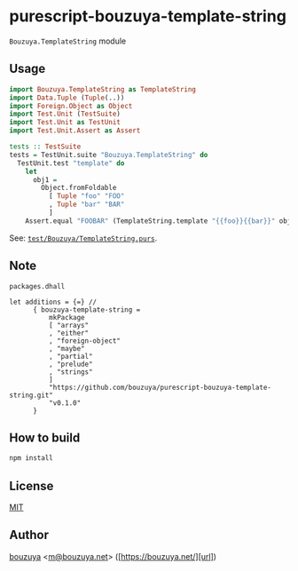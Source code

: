 # purescript-bouzuya-template-string

`Bouzuya.TemplateString` module

## Usage

```purescript
import Bouzuya.TemplateString as TemplateString
import Data.Tuple (Tuple(..))
import Foreign.Object as Object
import Test.Unit (TestSuite)
import Test.Unit as TestUnit
import Test.Unit.Assert as Assert

tests :: TestSuite
tests = TestUnit.suite "Bouzuya.TemplateString" do
  TestUnit.test "template" do
    let
      obj1 =
        Object.fromFoldable
          [ Tuple "foo" "FOO"
          , Tuple "bar" "BAR"
          ]
    Assert.equal "FOOBAR" (TemplateString.template "{{foo}}{{bar}}" obj1)
```

See: [`test/Bouzuya/TemplateString.purs`](test/Bouzuya/TemplateString.purs).

## Note

`packages.dhall`

```dhall
let additions = {=} //
      { bouzuya-template-string =
          mkPackage
          [ "arrays"
          , "either"
          , "foreign-object"
          , "maybe"
          , "partial"
          , "prelude"
          , "strings"
          ]
          "https://github.com/bouzuya/purescript-bouzuya-template-string.git"
          "v0.1.0"
      }
```

## How to build

```bash
npm install
```

## License

[MIT](LICENSE)

## Author

[bouzuya][user] &lt;[m@bouzuya.net][email]&gt; ([https://bouzuya.net/][url])

[user]: https://github.com/bouzuya
[email]: mailto:m@bouzuya.net
[url]: https://bouzuya.net/
